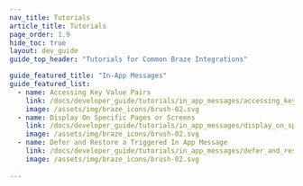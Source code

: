 ```yaml
---
nav_title: Tutorials
article_title: Tutorials
page_order: 1.9
hide_toc: true
layout: dev_guide
guide_top_header: "Tutorials for Common Braze Integrations"

guide_featured_title: "In-App Messages"
guide_featured_list:
  - name: Accessing Key Value Pairs
    link: /docs/developer_guide/tutorials/in_app_messages/accessing_key_value_pairs
    image: /assets/img/braze_icons/brush-02.svg
  - name: Display On Specific Pages or Screens
    link: /docs/developer_guide/tutorials/in_app_messages/display_on_specific_pages
    image: /assets/img/braze_icons/brush-02.svg
  - name: Defer and Restore a Triggered In App Message
    link: /docs/developer_guide/tutorials/in_app_messages/defer_and_restore_triggered_message
    image: /assets/img/braze_icons/brush-02.svg
  
---
```


<br>

